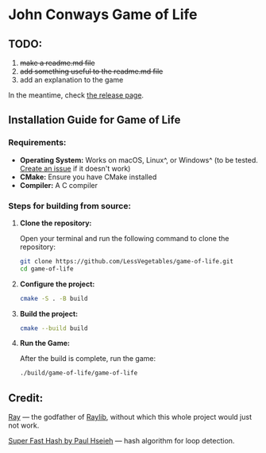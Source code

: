 # John Conways Game of Life

## TODO:
1. ~~make a readme.md file~~
2. ~~add something useful to the readme.md file~~
3. add an explanation to the game

In the meantime, check [the release page](https://github.com/LessVegetables/game-of-life/releases).


## Installation Guide for Game of Life

### Requirements:
- **Operating System:** Works on macOS, Linux^, or Windows^ (to be tested. [Create an issue](https://github.com/LessVegetables/game-of-life/issues) if it doesn't work)
- **CMake:** Ensure you have CMake installed
- **Compiler:** A C compiler

### Steps for building from source:

1. **Clone the repository:**

   Open your terminal and run the following command to clone the repository:
   ```bash
   git clone https://github.com/LessVegetables/game-of-life.git
   cd game-of-life
   ```

2. **Configure the project:**

   ```bash
   cmake -S . -B build
   ```

3. **Build the project:**

   ```bash
   cmake --build build
   ```

4. **Run the Game:**

   After the build is complete, run the game:
   ```bash
   ./build/game-of-life/game-of-life
   ```

## Credit:
[Ray](https://github.com/raysan5) — the godfather of [Raylib](www.raylib.com), without which this whole project would just not work.

[Super Fast Hash by Paul Hseieh](https://gist.github.com/CedricGuillemet/4978020) — hash algorithm for loop detection.
